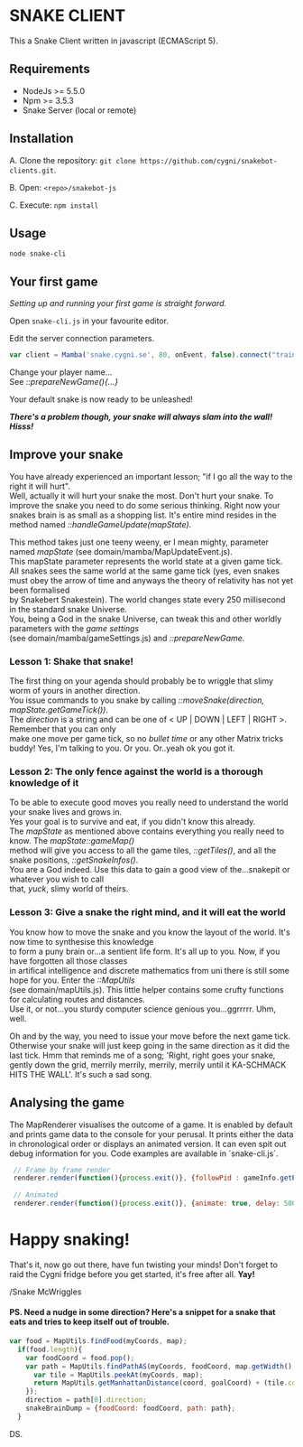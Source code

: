 # SNAKE CLIENT

This a Snake Client written in javascript (ECMAScript 5).

## Requirements

* NodeJs >= 5.5.0 
* Npm >= 3.5.3
* Snake Server (local or remote)

## Installation

A. Clone the repository: `git clone https://github.com/cygni/snakebot-clients.git`.

B. Open: `<repo>/snakebot-js`

C. Execute: `npm install`


## Usage

`node snake-cli`

## Your first game

*Setting up and running your first game is straight forward.*  

Open `snake-cli.js` in your favourite editor.

Edit the server connection parameters.   
```js
var client = Mamba('snake.cygni.se', 80, onEvent, false).connect("training")
```

Change your player name...  
See *::prepareNewGame(){...}*

Your default snake is now ready to be unleashed!

***There's a problem though, your snake will always slam into the wall! Hisss!***

## Improve your snake

You have already experienced an important lesson; "if I go all the way to the right it will hurt".  
Well, actually it will hurt your snake the most. Don't hurt your snake. 
To improve the snake you need to do some serious thinking. Right now your snakes brain is as small as a shopping list. It's entire mind resides in the method named *::handleGameUpdate(mapState)*.

This method takes just one teeny weeny, er I mean mighty, parameter named *mapState* (see domain/mamba/MapUpdateEvent.js).     
This mapState parameter represents the world state at a given game tick. All snakes sees the same world at the same game tick (yes, even snakes must obey the arrow of time and anyways the theory of relativity has not yet been formalised  
by Snakebert Snakestein). The world changes state every 250 millisecond in the standard snake Universe.   
You, being a God in the snake Universe, can tweak this and other worldly parameters with the *game settings*   
(see domain/mamba/gameSettings.js) and *::prepareNewGame*.

### Lesson 1: Shake that snake!

The first thing on your agenda should probably be to wriggle that slimy worm of yours in another direction.  
You issue commands to you snake by calling *::moveSnake(direction, mapState.getGameTick())*.   
The *direction* is a string and can be one of < UP | DOWN | LEFT | RIGHT >. Remember that you can only  
make one move per game tick, so no *bullet time* or any other Matrix tricks buddy! Yes, I'm talking to you. Or you. Or..yeah ok you got it. 

### Lesson 2: The only fence against the world is a thorough knowledge of it

To be able to execute good moves you really need to understand the world your snake lives and grows in.    
Yes your goal is to survive and eat, if you didn't know this already.  
The *mapState* as mentioned above contains everything you really need to know. The *mapState::gameMap()*  
method  will give you access to all the game tiles, *::getTiles()*, and all the snake positions, *::getSnakeInfos()*.  
You are a God indeed. Use this data to gain a good view of the...snakepit or whatever you wish to call  
that, *yuck*, slimy world of theirs.

### Lesson 3: Give a snake the right mind, and it will eat the world

You know how to move the snake and you know the layout of the world. It's now time to synthesise this knowledge      
to form a puny brain or...a sentient life form. It's all up to you. Now, if you have forgotten all those classes     
in artifical intelligence and discrete mathematics from uni there is still some hope for you. Enter the *::MapUtils*    
(see domain/mapUtils.js). This little helper contains some crufty functions for calculating routes and distances.   
Use it, or not...you sturdy computer science genious you...ggrrrrr. Uhm, well.  

Oh and by the way, you need to issue your move before the next game tick. Otherwise your snake will just keep going in the same direction as it did the last tick. Hmm that reminds me of a song; 'Right, right goes your snake, gently down the grid, merrily merrily, merrily, merrily until it KA-SCHMACK HITS THE WALL'. It's such a sad song.

## Analysing the game 
 
The MapRenderer visualises the outcome of a game. It is enabled by default and prints game data to the console for your perusal. It prints either the data in chronological order or displays an animated version. It can even spit out debug information for you. Code examples are available in ´snake-cli.js´.

```js
 // Frame by frame render
 renderer.render(function(){process.exit()}, {followPid : gameInfo.getPlayerId()});
 
 // Animated
 renderer.render(function(){process.exit()}, {animate: true, delay: 500, followPid : gameInfo.getPlayerId()});
```

# Happy snaking!

That's it, now go out there, have fun twisting your minds!
Don't forget to raid the Cygni fridge before you get started, it's free after all. **Yay!**

/Snake McWriggles


#### PS. Need a nudge in some direction? Here's a snippet for a snake that eats and tries to keep itself out of trouble.

```js
var food = MapUtils.findFood(myCoords, map);
  if(food.length){
    var foodCoord = food.pop();
    var path = MapUtils.findPathAS(myCoords, foodCoord, map.getWidth(), map.getHeight(), function(coord, goalCoord){
      var tile = MapUtils.peekAt(myCoords, map);
      return MapUtils.getManhattanDistance(coord, goalCoord) + (tile.content === 'snakebody' ? 1000 : 0);
    });
    direction = path[0].direction;
    snakeBrainDump = {foodCoord: foodCoord, path: path};
  }
```

DS.
 


